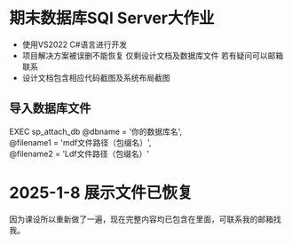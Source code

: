 # 期末数据库SQl Server大作业
* 使用VS2022 C#语言进行开发
* 项目解决方案被误删不能恢复 仅剩设计文档及数据库文件 若有疑问可以邮箱联系
* 设计文档包含相应代码截图及系统布局截图


## 导入数据库文件
EXEC  sp_attach_db  @dbname  =  '你的数据库名',      
@filename1  =  'mdf文件路径（包缀名）',     
@filename2  =  'Ldf文件路径（包缀名）'

# 2025-1-8 展示文件已恢复
因为课设所以重新做了一遍，现在完整内容均已包含在里面，可联系我的邮箱找我。
